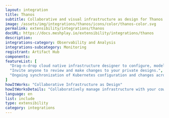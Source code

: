 ```yaml
---
layout: integration
title: Thanos
subtitle: Collaborative and visual infrastructure as design for Thanos
image: /assets/img/integrations/thanos/icons/color/thanos-color.svg
permalink: extensibility/integrations/thanos
docURL: https://docs.meshplay.io/extensibility/integrations/thanos
description: 
integrations-category: Observability and Analysis
integrations-subcategory: Monitoring
registrant: Artifact Hub
components: 
featureList: [
  "Drag-n-drop cloud native infrastructure designer to configure, model, and deploy your workloads.",
  "Invite anyone to review and make changes to your private designs.",
  "Ongoing synchronization of Kubernetes configuration and changes across any number of clusters."
]
howItWorks: "Collaborative Infrastructure as Design"
howItWorksDetails: "Collaboratively manage infrastructure with your coworkers synchronously sharing the same designs."
language: en
list: include
type: extensibility
category: integrations
---
```

